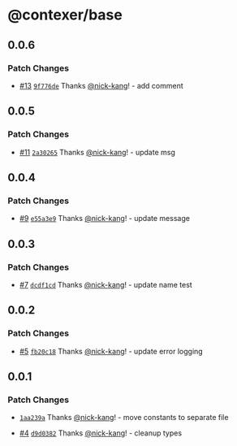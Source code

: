 # @contexer/base

## 0.0.6

### Patch Changes

- [#13](https://github.com/nick-kang/private-contexer-sdk/pull/13) [`9f776de`](https://github.com/nick-kang/private-contexer-sdk/commit/9f776de16f7e1d0d98733b176cc99cadf6c487ab) Thanks [@nick-kang](https://github.com/nick-kang)! - add comment

## 0.0.5

### Patch Changes

- [#11](https://github.com/nick-kang/private-contexer-sdk/pull/11) [`2a30265`](https://github.com/nick-kang/private-contexer-sdk/commit/2a302655b6d40ddee6bf9214a66ca70a3e1bb0d7) Thanks [@nick-kang](https://github.com/nick-kang)! - update msg

## 0.0.4

### Patch Changes

- [#9](https://github.com/nick-kang/private-contexer-sdk/pull/9) [`e55a3e9`](https://github.com/nick-kang/private-contexer-sdk/commit/e55a3e9cb9fca2f4b641637375fcec117755ffd6) Thanks [@nick-kang](https://github.com/nick-kang)! - update message

## 0.0.3

### Patch Changes

- [#7](https://github.com/nick-kang/private-contexer-sdk/pull/7) [`dcdf1cd`](https://github.com/nick-kang/private-contexer-sdk/commit/dcdf1cd1a29f3fcbbc782ac6ce5aec083e9345d7) Thanks [@nick-kang](https://github.com/nick-kang)! - update name test

## 0.0.2

### Patch Changes

- [#5](https://github.com/nick-kang/private-contexer-sdk/pull/5) [`fb20c18`](https://github.com/nick-kang/private-contexer-sdk/commit/fb20c18481e75e8bc70a3ecd9863f7c3dd85bbcb) Thanks [@nick-kang](https://github.com/nick-kang)! - update error logging

## 0.0.1

### Patch Changes

- [`1aa239a`](https://github.com/nick-kang/private-contexer-sdk/commit/1aa239a04eb918dbc29ae65fa38bc35b22d66c20) Thanks [@nick-kang](https://github.com/nick-kang)! - move constants to separate file

- [#4](https://github.com/nick-kang/private-contexer-sdk/pull/4) [`d9d0382`](https://github.com/nick-kang/private-contexer-sdk/commit/d9d03821aecf1e104e5731333f6ea1ea2af5f8b4) Thanks [@nick-kang](https://github.com/nick-kang)! - cleanup types
